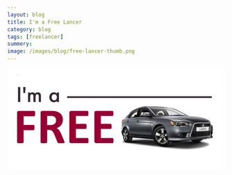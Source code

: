 ```yaml
---
layout: blog
title: I'm a Free Lancer
category: blog
tags: [freelancer]  
summery: 
image: /images/blog/free-lancer-thumb.png
---
```


<a href='/images/blog/free-lancer.png'>
	<img src='/images/blog/free-lancer.jpg' style='width: 800px;' alt="I'm a Free Lancer"/>
</a>